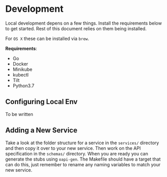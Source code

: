 # Development
Local development depens on a few things. Install the requirements 
below to get started. Rest of this document relies on them being
installed.

For `OS X` these can be installed via `brew`.

**Requirements**: 
* Go 
* Docker
* Minikube
* kubectl
* Tilt
* Python3.7

## Configuring Local Env
To be written

## Adding a New Service
Take a look at the folder structure for a service in the `services/`
directory and then copy it over to your new service. Then work on the
API specification in the `schemas/` directory. When you are ready you
can generate the stubs using `oapi-gen`. The Makefile should have a
target that can do this, just remember to rename any naming variables
to match your new service.

